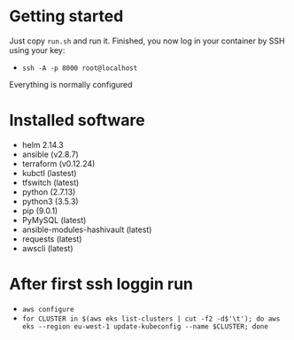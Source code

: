 # Getting started

Just copy `run.sh` and run it.
Finished, you now log in your container by SSH using your key:
- `ssh -A -p 8000 root@localhost`

Everything is normally configured

# Installed software
- helm 2.14.3
- ansible (v2.8.7)
- terraform (v0.12.24)
- kubctl (lastest)
- tfswitch (latest)
- python (2.7.13)
- python3 (3.5.3)
- pip (9.0.1)
- PyMySQL (latest)
- ansible-modules-hashivault (latest)
- requests (latest)
- awscli (latest)

# After first ssh loggin run
- `aws configure`
- `for CLUSTER in $(aws eks list-clusters | cut -f2 -d$'\t'); do aws eks --region eu-west-1 update-kubeconfig --name $CLUSTER; done`

